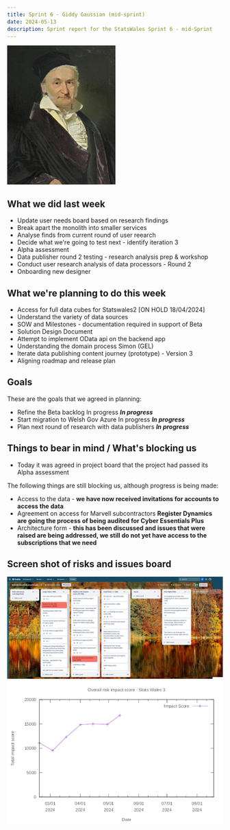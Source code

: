```yaml
---
title: Sprint 6 - Giddy Gaussian (mid-sprint)
date: 2024-05-13
description: Sprint report for the StatsWales Sprint 6 - mid-Sprint
---
```


![Carl Friedrich Gauss](gauss.jpg)

## What we did last week
* Update user needs board based on research findings
* Break apart the monolith into smaller services
* Analyse finds from current round of user reearch
* Decide what we're going to test next - identify iteration 3
* Alpha assessment
* Data publisher round 2 testing - research analysis prep & workshop 
* Conduct user research analysis of data processors - Round 2
* Onboarding new designer

## What we're planning to do this week
* Access for full data cubes for Statswales2 [ON HOLD 18/04/2024]
* Understand the variety of data sources
* SOW and Milestones - documentation required in support of Beta
* Solution Design Document
* Attempt to implement OData api on the backend app
* Understanding the domain process Simon (GEL)
* Iterate data publishing content journey (prototype) - Version 3
* Aligning roadmap and release plan


## Goals
These are the goals that we agreed in planning:
- Refine the Beta backlog In progress <span class="badge bg-info">_**In progress**_</span>
- Start migration to Welsh Gov Azure In progress <span class="badge bg-info">_**In progress**_</span>
- Plan next round of research with data publishers <span class="badge bg-info">_**In progress**_</span>

## Things to bear in mind / What's blocking us
- Today it was agreed in project board that the project had passed its Alpha assessment

The following things are still blocking us, although progress is being made:
- Access to the data -  **we have now received invitations for accounts to access the data**
- Agreement on access for Marvell subcontractors **Register Dynamics are going the process of being audited for Cyber Essentials Plus**
- Architecture form - **this has been discussed and issues that were raised are being addressed, we still do not yet have access to the subscriptions that we need**

## Screen shot of risks and issues board
![Screenshot of risks and issues board](risksAndIssues20240513.png)
![Risk impact score](impact_score20240513.png)
